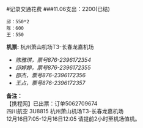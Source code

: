 #记录交通花费
###11.06支出：2200(已结)
   
    邱：550*2
    陈：600
    王：550
    
**机票:** 杭州萧山机场T3-长春龙嘉机场

* *陈雅琪，票号876-2396172354*
* *邱婷婷，票号876-2396172355*
* *邵杰，票号876-2396172356*
* *王占，票号876-2396172357*

**备注：**<br>
【携程网】已出票：订单5062709674<br>
四川航空 3U8815 杭州萧山机场T3-长春龙嘉机场<br>
12月16日7:05-12月16日12:05 请提前2小时至机场值机。

